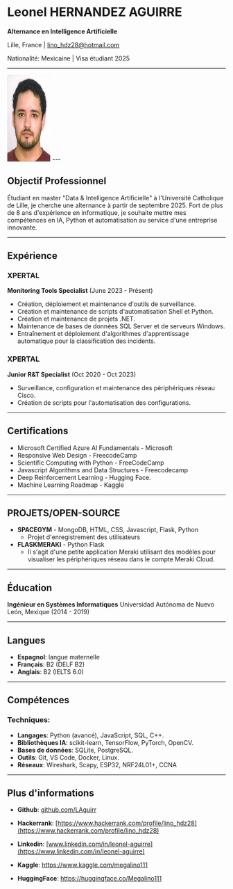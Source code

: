 # Leonel HERNANDEZ AGUIRRE

**Alternance en Intelligence Artificielle**

Lille, France | lino_hdz28@hotmail.com

Nationalité: Mexicaine | Visa étudiant 2025

---



<img src="foto.jpg" alt="Profile Picture" width="100" height="200">
---

## Objectif Professionnel

Étudiant en master "Data & Intelligence Artificielle" à l'Université Catholique de Lille, je cherche une alternance à partir de septembre 2025. Fort de plus de 8 ans d'expérience en informatique, je souhaite mettre mes compétences en IA, Python et automatisation au service d'une entreprise innovante.

---

## Expérience

### XPERTAL
**Monitoring Tools Specialist** (June 2023 - Présent)
* Création, déploiement et maintenance d'outils de surveillance.
* Création et maintenance de scripts d'automatisation Shell et Python.
* Création et maintenance de projets .NET.
* Maintenance de bases de données SQL Server et de serveurs Windows.
* Entraînement et déploiement d'algorithmes d'apprentissage automatique pour la classification des incidents.

### XPERTAL
**Junior R&T Specialist** (Oct 2020 - Oct 2023)
* Surveillance, configuration et maintenance des périphériques réseau Cisco.
* Création de scripts pour l'automatisation des configurations.

---

## Certifications

* Microsoft Certified Azure AI Fundamentals - Microsoft
* Responsive Web Design - FreecodeCamp
* Scientific Computing with Python - FreeCodeCamp
* Javascript Algorithms and Data Structures - Freecodecamp
* Deep Reinforcement Learning - Hugging Face.
* Machine Learning Roadmap - Kaggle

---

## PROJETS/OPEN-SOURCE

* **SPACEGYM** - MongoDB, HTML, CSS, Javascript, Flask, Python
    * Projet d'enregistrement des utilisateurs
* **FLASKMERAKI** - Python Flask
    * Il s'agit d'une petite application Meraki utilisant des modèles pour visualiser les périphériques réseau dans le compte Meraki Cloud.

---

## Éducation

**Ingénieur en Systèmes Informatiques**
Universidad Autónoma de Nuevo León, Mexique (2014 - 2019)

---

## Langues

* **Espagnol**: langue maternelle
* **Français**: B2 (DELF B2)
* **Anglais**: B2 (IELTS 6.0)

---

## Compétences

### Techniques:

* **Langages**: Python (avancé), JavaScript, SQL, C++.
* **Bibliothèques IA**: scikit-learn, TensorFlow, PyTorch, OpenCV.
* **Bases de données**: SQLite, PostgreSQL.
* **Outils**: Git, VS Code, Docker, Linux.
* **Réseaux**: Wireshark, Scapy, ESP32, NRF24L01+, CCNA

---

## Plus d'informations

* **Github**: [github.com/LAguirr](https://github.com/LAguirr)

* **Hackerrank**: [https://www.hackerrank.com/profile/lino_hdz28](https://www.hackerrank.com/profile/lino_hdz28)

* **Linkedin**: [www.linkedin.com/in/leonel-aguirre](https://www.linkedin.com/in/leonel-aguirre)

* **Kaggle**: <https://www.kaggle.com/megalino111>

* **HuggingFace**: <https://huggingface.co/Megalino111>